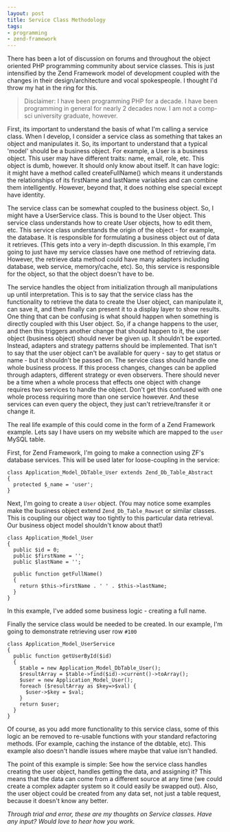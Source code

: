 ```yaml
---
layout: post
title: Service Class Methodology
tags:
- programming
- zend-framework
---
```

There has been a lot of discussion on forums and throughout the object oriented PHP programming community about service classes.  This is just intensified by the Zend Framework model of development coupled with the changes in their design/architecture and vocal spokespeople.  I thought I'd throw my hat in the ring for this.

> Disclaimer: I have been programming PHP for a decade.  I have been programming in general for nearly 2 decades now.  I am not a comp-sci university graduate, however.

First, its important to understand the basis of what I'm calling a service class.  When I develop, I consider a service class as something that takes an object and manipulates it.  So, its important to understand that a typical 'model' should be a business object.  For example, a User is a business object.  This user may have different traits: name, email, role, etc.  This object is dumb, however. It should only know about itself.  It can have logic: it might have a method called createFullName() which means it understands the relationships of its firstName and lastName variables and can combine them intelligently.  However, beyond that, it does nothing else special except have identity.

The service class can be somewhat coupled to the business object.  So, I might have a UserService class.  This is bound to the User object.  This service class understands how to create User objects, how to edit them, etc.  This service class understands the origin of the object - for example, the database.  It is responsible for formulating a business object out of data it retrieves.  (This gets into a very in-depth discussion.  In this example, I'm going to just have my service classes have one method of retrieving data.  However, the retrieve data method could have many adapters including database, web service, memory/cache, etc).  So, this service is responsible for the object, so that the object doesn't have to be.

The service handles the object from initialization through all manipulations up until interpretation.  This is to say that the service class has the functionality to retrieve the data to create the User object, can manipulate it, can save it, and then finally can present it to a display layer to show results.  One thing that can be confusing is what should happen when something is directly coupled with this User object.  So, if a change happens to the user, and then this triggers another change that should happen to it, the user object (business object) should never be given up.  It shouldn't be exported.  Instead, adapters and strategy patterns should be implemented.  That isn't to say that the user object can't be available for query - say to get status or name - but it shouldn't be passed on.  The service class should handle one whole business process.  If this process changes, changes can be applied through adapters, different strategy or even observers. There should never be a time when a whole process that effects one object with change requires two services to handle the object.  Don't get this confused with one whole process requiring more than one service however.  And these services can even query the object, they just can't retrieve/transfer it or change it.

The real life example of this could come in the form of a Zend Framework example.  Lets say I have users on my website which are mapped to the `user` MySQL table.

First, for Zend Framework, I'm going to make a connection using ZF's database services.  This will be used later for loose-coupling in the service:

```php?start_inline=1
class Application_Model_DbTable_User extends Zend_Db_Table_Abstract
{
  protected $_name = 'user';
}
```

Next, I'm going to create a `User` object.  (You may notice some examples make the business object extend `Zend_Db_Table_Rowset` or similar classes.  This is coupling our object way too tightly to this particular data retrieval.  Our business object model shouldn't know about that!)

```php?start_inline=1
class Application_Model_User
{
  public $id = 0;
  public $firstName = '';
  public $lastName = '';

  public function getFullName()
  {
    return $this->firstName . ' ' . $this->lastName;
  }
}
```
    
In this example, I've added some business logic - creating a full name.

Finally the service class would be needed to be created.  In our example, I'm going to demonstrate retrieving user row `#100`
    
```php?start_inline=1
class Application_Model_UserService
{
  public function getUserById($id)
  {
    $table = new Application_Model_DbTable_User();
    $resultArray = $table->find($id)->current()->toArray();
    $user = new Application_Model_User();
    foreach ($resultArray as $key=>$val) {
      $user->$key = $val;
    }
    return $user;
  }
}
```

Of course, as you add more functionality to this service class, some of this logic an be removed to re-usable functions with your standard refactoring methods.  (For example, caching the instance of the dbtable, etc).  This example also doesn't handle issues where maybe that value isn't handled.

The point of this example is simple: See how the service class handles creating the user object, handles getting the data, and assigning it?  This means that the data can come from a different source at any time (we could create a complex adapter system so it could easily be swapped out).  Also, the user object could be created from any data set, not just a table request, because it doesn't know any better.

_Through trial and error, these are my thoughts on Service classes.  Have any input? Would love to hear how you work._
